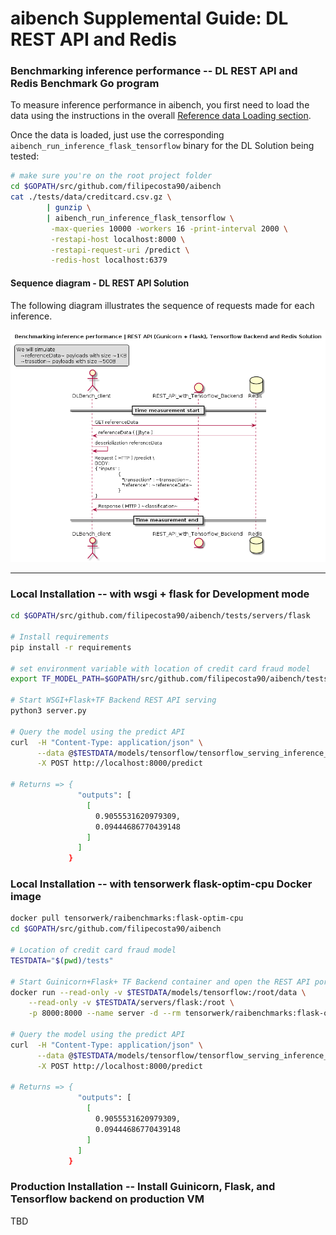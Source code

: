 # aibench Supplemental Guide: DL REST API and Redis


### Benchmarking inference performance -- DL REST API and Redis Benchmark Go program

To measure inference performance in aibench, you first need to load
the data using the instructions in the overall [Reference data Loading section](https://github.com/filipecosta90/aibench#reference-data-loading). 

Once the data is loaded,
just use the corresponding `aibench_run_inference_flask_tensorflow` binary for the DL Solution
being tested:

```bash
# make sure you're on the root project folder
cd $GOPATH/src/github.com/filipecosta90/aibench
cat ./tests/data/creditcard.csv.gz \
        | gunzip \
        | aibench_run_inference_flask_tensorflow \
         -max-queries 10000 -workers 16 -print-interval 2000 \
         -restapi-host localhost:8000 \
         -restapi-request-uri /predict \
         -redis-host localhost:6379 
```

#### Sequence diagram - DL REST API Solution

The following diagram illustrates the sequence of requests made for each inference.

![Sequence diagram - DL REST API Solution][aibench_client_restapi]

[aibench_client_restapi]: ./aibench_client_restapi.png

---

### Local Installation -- with wsgi + flask for Development mode

```bash
cd $GOPATH/src/github.com/filipecosta90/aibench/tests/servers/flask

# Install requirements
pip install -r requirements

# set environment variable with location of credit card fraud model
export TF_MODEL_PATH=$GOPATH/src/github.com/filipecosta90/aibench/tests/models/tensorflow/creditcardfraud.pb

# Start WSGI+Flask+TF Backend REST API serving
python3 server.py

# Query the model using the predict API
curl  -H "Content-Type: application/json" \
      --data @$TESTDATA/models/tensorflow/tensorflow_serving_inference_payload.json \
      -X POST http://localhost:8000/predict

# Returns => {
               "outputs": [
                 [
                   0.9055531620979309, 
                   0.09444686770439148
                 ]
               ]
             }

```

### Local Installation -- with tensorwerk flask-optim-cpu Docker image

```bash
docker pull tensorwerk/raibenchmarks:flask-optim-cpu
cd $GOPATH/src/github.com/filipecosta90/aibench

# Location of credit card fraud model
TESTDATA="$(pwd)/tests"

# Start Guinicorn+Flask+ TF Backend container and open the REST API port
docker run --read-only -v $TESTDATA/models/tensorflow:/root/data \
    --read-only -v $TESTDATA/servers/flask:/root \
    -p 8000:8000 --name server -d --rm tensorwerk/raibenchmarks:flask-optim-cpu

# Query the model using the predict API
curl  -H "Content-Type: application/json" \
      --data @$TESTDATA/models/tensorflow/tensorflow_serving_inference_payload.json \
      -X POST http://localhost:8000/predict

# Returns => {
               "outputs": [
                 [
                   0.9055531620979309, 
                   0.09444686770439148
                 ]
               ]
             }

```


### Production Installation -- Install Guinicorn, Flask, and Tensorflow backend on production VM

TBD
